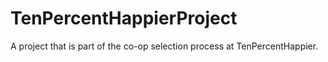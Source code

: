 # TenPercentHappierProject
A project that is part of the co-op selection process at TenPercentHappier.

